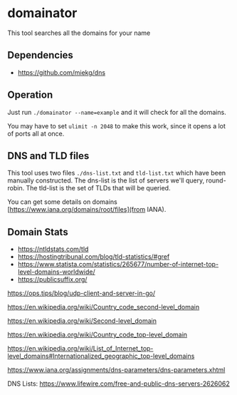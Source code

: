 # domainator

This tool searches all the domains for your name

## Dependencies

* https://github.com/miekg/dns


## Operation

Just run `./domainator --name=example` and it will check for all the domains.

You may have to set `ulimit -n 2048` to make this work, since it opens a lot of ports all at once.

## DNS and TLD files

This tool uses two files `./dns-list.txt` and `tld-list.txt` which have been manually constructed.
The dns-list is the list of servers we'll query, round-robin.
The tld-list is the set of TLDs that will be queried.

You can get some details on domains [https://www.iana.org/domains/root/files](from IANA). 

## Domain Stats

* https://ntldstats.com/tld
* https://hostingtribunal.com/blog/tld-statistics/#gref
* https://www.statista.com/statistics/265677/number-of-internet-top-level-domains-worldwide/
* https://publicsuffix.org/

https://ops.tips/blog/udp-client-and-server-in-go/



https://en.wikipedia.org/wiki/Country_code_second-level_domain

https://en.wikipedia.org/wiki/Second-level_domain

https://en.wikipedia.org/wiki/Country_code_top-level_domain

https://en.wikipedia.org/wiki/List_of_Internet_top-level_domains#Internationalized_geographic_top-level_domains

https://www.iana.org/assignments/dns-parameters/dns-parameters.xhtml

DNS Lists:
  https://www.lifewire.com/free-and-public-dns-servers-2626062

